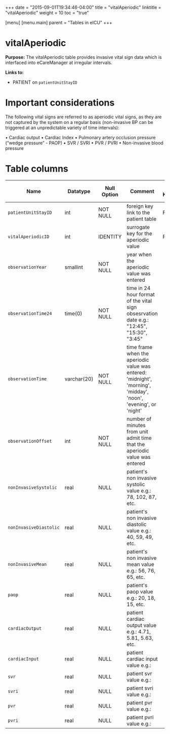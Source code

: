 +++
date = "2015-09-01T19:34:46-04:00"
title = "vitalAperiodic"
linktitle = "vitalAperiodic"
weight = 10
toc = "true"

[menu]
  [menu.main]
    parent = "Tables in eICU"
+++

# vitalAperiodic

**Purpose:** 
The vitalAperiodic table provides invasive vital sign data which is interfaced into eCareManager at irregular intervals. 

**Links to:**

* PATIENT on `patientUnitStayID`

# Important considerations

The following vital signs are referred to as aperiodic vital signs, as they are not captured by the system on a regular basis (non-invasive BP can be triggered at an unpredictable variety of time intervals):

•         Cardiac output
•         Cardiac Index
•         Pulmonary artery occlusion pressure (“wedge pressure” - PAOP) 
•         SVR / SVRI
•         PVR / PVRI
•         Non-invasive blood pressure


# Table columns

Name | Datatype | Null Option | Comment | Is Key | Stored Transformed Created
---- | ---- | ---- | ---- | ---- | ----
`patientUnitStayID` | int | NOT NULL | foreign key link to the patient table | FK | C
`vitalAperiodicID` | int | IDENTITY | surrogate key for the aperiodic value | PK | C
`observationYear` | smallint | NOT NULL | year when the aperiodic value was entered |  | T
`observationTime24` | time(0) | NOT NULL | time in 24 hour format of the vital sign obsesrvation date e.g.: "12:45", "15:30", "3:45" |  | T
`observationTime` | varchar(20) | NOT NULL | time frame when the aperiodic value was entered: 'midnight', 'morning', 'midday', 'noon', 'evening', or 'night' |  | T
`observationOffset` | int | NOT NULL | number of minutes from unit admit time that the aperiodic value was entered |  | C
`nonInvasiveSystolic` | real | NULL | patient's non invasive systolic value e.g.: 78, 102, 87, etc. |  | S
`nonInvasiveDiastolic` | real | NULL | patient's non invasive diastolic value e.g.: 40, 59, 49, etc. |  | S
`nonInvasiveMean` | real | NULL | patient's non invasive mean value e.g.: 56, 76, 65, etc. |  | S
`paop` | real | NULL | patient's paop value e.g.: 20, 18, 15, etc. |  | S
`cardiacOutput` | real | NULL | patient cardiac output value e.g.: 4.71, 5.81, 5.63, etc. |  | S
`cardiacInput` | real | NULL | patient cardiac input value e.g.: |  | S
`svr` | real | NULL | patient svr value e.g.: |  | S
`svri` | real | NULL | patient svri value e.g.: |  | S
`pvr` | real | NULL | patient pvr value e.g.: |  | S
`pvri` | real | NULL | patient pvri value e.g.: |  | S

<!-- # Detailed description

* To follow. -->
